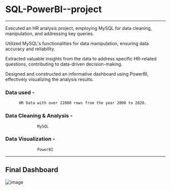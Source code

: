 # SQL-PowerBI--project
-----------------------------------------------

Executed an HR analysis project, employing MySQL for data cleaning, manipulation, and addressing key queries.

Utilized MySQL's functionalities for data manipulation, ensuring data accuracy and reliability.

Extracted valuable insights from the data to address specific HR-related questions, contributing to data-driven decision-making.

Designed and constructed an informative dashboard using PowerBI, effectively visualizing the analysis results.



### Data used -
          HR Data with over 22000 rows from the year 2000 to 2020.

### Data Cleaning & Analysis - 
                  MySQL

### Data Visualization - 
                  PowerBI

---------------------------------------------------
## Final Dashboard
![image](https://user-images.githubusercontent.com/127017909/236206256-55c32cd8-73a3-4358-b7e8-a56a10e57f17.png)
